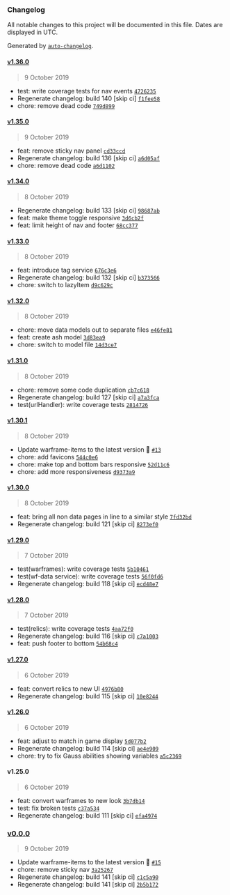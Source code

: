 ### Changelog

All notable changes to this project will be documented in this file. Dates are displayed in UTC.

Generated by [`auto-changelog`](https://github.com/CookPete/auto-changelog).

#### [v1.36.0](https://github.com/codemastermick/FrameTracker/compare/v1.35.0...v1.36.0)

> 9 October 2019

- test: write coverage tests for nav events [`4726235`](https://github.com/codemastermick/FrameTracker/commit/4726235d496d3465550da3bb1a62210eb12a8f3e)
- Regenerate changelog: build 140 [skip ci] [`f1fee58`](https://github.com/codemastermick/FrameTracker/commit/f1fee5855729666a187a8acf352601db0684ca7a)
- chore: remove dead code [`749d899`](https://github.com/codemastermick/FrameTracker/commit/749d899dcfb92aee7c657032e9b4e7a8b70bdbb0)

#### [v1.35.0](https://github.com/codemastermick/FrameTracker/compare/v1.34.0...v1.35.0)

> 9 October 2019

- feat: remove sticky nav panel [`cd33ccd`](https://github.com/codemastermick/FrameTracker/commit/cd33ccdebce59648087dabfd80d218804567961b)
- Regenerate changelog: build 136 [skip ci] [`a6d05af`](https://github.com/codemastermick/FrameTracker/commit/a6d05af56ade3f957b394e203d45982bb2d32668)
- chore: remove dead code [`a6d1102`](https://github.com/codemastermick/FrameTracker/commit/a6d1102e3c00a457b86b76c061ac7bf36f04ccd0)

#### [v1.34.0](https://github.com/codemastermick/FrameTracker/compare/v1.33.0...v1.34.0)

> 8 October 2019

- Regenerate changelog: build 133 [skip ci] [`98687ab`](https://github.com/codemastermick/FrameTracker/commit/98687abdccd181908775fb5983e7f88ca9fe66e1)
- feat: make theme toggle responsive [`3d6cb2f`](https://github.com/codemastermick/FrameTracker/commit/3d6cb2f9cbb26a8a80d105c665b4c94663c6d73e)
- feat: limit height of nav and footer [`68cc377`](https://github.com/codemastermick/FrameTracker/commit/68cc377315a5c29e897cad5f89891cb34af1a48b)

#### [v1.33.0](https://github.com/codemastermick/FrameTracker/compare/v1.32.0...v1.33.0)

> 8 October 2019

- feat: introduce tag service [`676c3e6`](https://github.com/codemastermick/FrameTracker/commit/676c3e6fbaaf36f4b83e071341551f7b1f8750fa)
- Regenerate changelog: build 132 [skip ci] [`b373566`](https://github.com/codemastermick/FrameTracker/commit/b373566321da6325ecc4de9b6abf687e2e528b1d)
- chore: switch to lazyItem [`d9c629c`](https://github.com/codemastermick/FrameTracker/commit/d9c629cdb86cab589990f366f351f51fedc49347)

#### [v1.32.0](https://github.com/codemastermick/FrameTracker/compare/v1.31.0...v1.32.0)

> 8 October 2019

- chore: move data models out to separate files [`e46fe81`](https://github.com/codemastermick/FrameTracker/commit/e46fe814f0ad77bcd2f132462066257e8ca8620a)
- feat: create ash model [`3d83ea9`](https://github.com/codemastermick/FrameTracker/commit/3d83ea992b7a0827ae9a143a7734f879143b3fff)
- chore: switch to model file [`14d3ce7`](https://github.com/codemastermick/FrameTracker/commit/14d3ce7fa2dc036099d54a13f01852e72f6b0740)

#### [v1.31.0](https://github.com/codemastermick/FrameTracker/compare/v1.30.1...v1.31.0)

> 8 October 2019

- chore: remove some code duplication [`cb7c618`](https://github.com/codemastermick/FrameTracker/commit/cb7c6183fc6ff385da3963ff832eab7f863b8716)
- Regenerate changelog: build 127 [skip ci] [`a7a3fca`](https://github.com/codemastermick/FrameTracker/commit/a7a3fcaa4f75db9257df55caaee9398bf1772913)
- test(urlHandler): write coverage tests [`2814726`](https://github.com/codemastermick/FrameTracker/commit/2814726752a8a25978c4a6618a65b1b58e0d4c8a)

#### [v1.30.1](https://github.com/codemastermick/FrameTracker/compare/v1.30.0...v1.30.1)

> 8 October 2019

- Update warframe-items to the latest version 🚀 [`#13`](https://github.com/codemastermick/FrameTracker/pull/13)
- chore: add favicons [`544c0e6`](https://github.com/codemastermick/FrameTracker/commit/544c0e696bf732fc97310d6857d28d4fd61d0eca)
- chore: make top and bottom bars responsive [`52d11c6`](https://github.com/codemastermick/FrameTracker/commit/52d11c6f5d6d1f99227177ae3460fc097f6aae13)
- chore: add more responsiveness [`d9373a9`](https://github.com/codemastermick/FrameTracker/commit/d9373a9c3e711068541bab8858c5fbb60e813e58)

#### [v1.30.0](https://github.com/codemastermick/FrameTracker/compare/v1.29.0...v1.30.0)

> 8 October 2019

- feat: bring all non data pages in line to a similar style [`7fd32bd`](https://github.com/codemastermick/FrameTracker/commit/7fd32bd54562fb04038b5c40a0817f4c90f88bcc)
- Regenerate changelog: build 121 [skip ci] [`8273ef0`](https://github.com/codemastermick/FrameTracker/commit/8273ef03a80935ee17e76f16a12fe9f80ba4ce37)

#### [v1.29.0](https://github.com/codemastermick/FrameTracker/compare/v1.28.0...v1.29.0)

> 7 October 2019

- test(warframes): write coverage tests [`5b10461`](https://github.com/codemastermick/FrameTracker/commit/5b1046104abc7ca92d313d4e8d870db9acd2cf72)
- test(wf-data service): write coverage tests [`56f0fd6`](https://github.com/codemastermick/FrameTracker/commit/56f0fd69049e6bfce942d34eaae8cd6102a25168)
- Regenerate changelog: build 118 [skip ci] [`ecd48e7`](https://github.com/codemastermick/FrameTracker/commit/ecd48e779c084be2b3aa3974a1f1c53f8c1f2c07)

#### [v1.28.0](https://github.com/codemastermick/FrameTracker/compare/v1.27.0...v1.28.0)

> 7 October 2019

- test(relics): write coverage tests [`4aa72f0`](https://github.com/codemastermick/FrameTracker/commit/4aa72f00211eeee06654321324f2fa28f44ba3fb)
- Regenerate changelog: build 116 [skip ci] [`c7a1003`](https://github.com/codemastermick/FrameTracker/commit/c7a1003d8498126c3c70b8b015efafad1dc99f3e)
- feat: push footer to bottom [`54b68c4`](https://github.com/codemastermick/FrameTracker/commit/54b68c4efe51350db534e8d99464b9ecb1ff4b3e)

#### [v1.27.0](https://github.com/codemastermick/FrameTracker/compare/v1.26.0...v1.27.0)

> 6 October 2019

- feat: convert relics to new UI [`4976b80`](https://github.com/codemastermick/FrameTracker/commit/4976b80299d6ee27881266ee612770b027b0414b)
- Regenerate changelog: build 115 [skip ci] [`10e8244`](https://github.com/codemastermick/FrameTracker/commit/10e8244a2eff74a6fcac12693d08cfcf23fb9050)

#### [v1.26.0](https://github.com/codemastermick/FrameTracker/compare/v1.25.0...v1.26.0)

> 6 October 2019

- feat: adjust to match in game display [`5d077b2`](https://github.com/codemastermick/FrameTracker/commit/5d077b2cc08669f5e2388ea4cdbef6457a2159a7)
- Regenerate changelog: build 114 [skip ci] [`ae4e909`](https://github.com/codemastermick/FrameTracker/commit/ae4e90910689755519c8e8e8df44a1d7cbe7c582)
- chore: try to fix Gauss abilities showing variables [`a5c2369`](https://github.com/codemastermick/FrameTracker/commit/a5c2369290e1807d3122d27a3f03d349a822dc05)

#### v1.25.0

> 6 October 2019

- feat: convert warframes to new look [`3b7db14`](https://github.com/codemastermick/FrameTracker/commit/3b7db14234909a4b6b1d1ebfc1eae0b873b85fc4)
- test: fix broken tests [`c37a534`](https://github.com/codemastermick/FrameTracker/commit/c37a534f06b5021727e628a36209873add3ed4af)
- Regenerate changelog: build 111 [skip ci] [`efa4974`](https://github.com/codemastermick/FrameTracker/commit/efa497413b3a41ddd95e702ad70fa81c256b30f8)

### [v0.0.0](https://github.com/codemastermick/FrameTracker/compare/v1.36.0...v0.0.0)

> 9 October 2019

- Update warframe-items to the latest version 🚀 [`#15`](https://github.com/codemastermick/FrameTracker/pull/15)
- chore: remove sticky nav [`3a25267`](https://github.com/codemastermick/FrameTracker/commit/3a252678f6e8d61d2b53cb5d9c69e21367ba5b07)
- Regenerate changelog: build 141 [skip ci] [`c1c5a90`](https://github.com/codemastermick/FrameTracker/commit/c1c5a90dbbbd81c21ec886df2dd79de47e860ad7)
- Regenerate changelog: build 141 [skip ci] [`2b5b172`](https://github.com/codemastermick/FrameTracker/commit/2b5b172a7b33d0bff7b1f3c5402ad72e7880d0e1)
